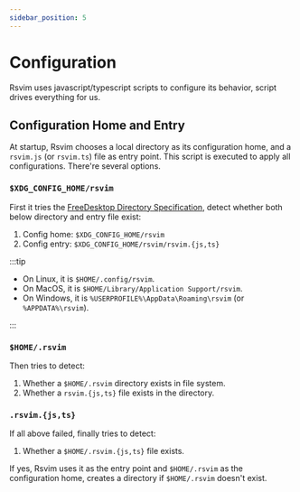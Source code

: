 ```yaml
---
sidebar_position: 5
---
```


# Configuration

Rsvim uses javascript/typescript scripts to configure its behavior, script drives everything for us.

## Configuration Home and Entry

At startup, Rsvim chooses a local directory as its configuration home, and a `rsvim.js` (or `rsvim.ts`) file as entry point. This script is executed to apply all configurations. There're several options.

### `$XDG_CONFIG_HOME/rsvim`

First it tries the [FreeDesktop Directory Specification](https://specifications.freedesktop.org/basedir-spec/latest/), detect whether both below directory and entry file exist:

1. Config home: `$XDG_CONFIG_HOME/rsvim`
2. Config entry: `$XDG_CONFIG_HOME/rsvim/rsvim.{js,ts}`

:::tip

- On Linux, it is `$HOME/.config/rsvim`.
- On MacOS, it is `$HOME/Library/Application Support/rsvim`.
- On Windows, it is `%USERPROFILE%\AppData\Roaming\rsvim` (or `%APPDATA%\rsvim`).

:::

### `$HOME/.rsvim`

Then tries to detect:

1. Whether a `$HOME/.rsvim` directory exists in file system.
2. Whether a `rsvim.{js,ts}` file exists in the directory.

### `.rsvim.{js,ts}`

If all above failed, finally tries to detect:

1. Whether a `$HOME/.rsvim.{js,ts}` file exists.

If yes, Rsvim uses it as the entry point and `$HOME/.rsvim` as the configuration home, creates a directory if `$HOME/.rsvim` doesn't exist.
